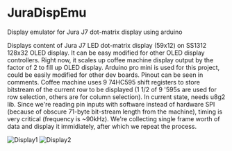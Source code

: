 # JuraDispEmu
Display emulator for Jura J7 dot-matrix display using arduino

Displays content of Jura J7 LED dot-matrix display (59x12) on SS1312 128x32 OLED display.
It can be easy modified for other OLED display controllers.
Right now, it scales up coffee machine display output by the factor of 2 to fill up OLED display.
Arduino pro mini is used for this project, could be easily modified for other dev boards.
Pinout can be seen in comments.
Coffee machine uses 9 74HC595 shift registers to store bitstream of the current row to be displayed (1 1/2 of 9 '595s are used for row selection, others are for column selection).
In current state, needs u8g2 lib.
Since we're reading pin inputs with software instead of hardware SPI (because of obscure 71-byte bit-stream length from the machine), timing is very critical (frequency is ~90kHz). We're collecting single frame worth of data and display it immidiately, after which we repeat the process.

![Display1](https://github.com/nikolajovickg/JuraDispEmu/assets/8313782/c548102c-9a04-48ad-88c0-1de94d061c3b)
![Display2](https://github.com/nikolajovickg/JuraDispEmu/assets/8313782/31543d30-4a98-4ef8-897e-5ab858060893)


